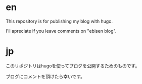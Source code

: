 # en
This repository is for publishing my blog with hugo.

I'll apreciate if you leave comments on "ebisen blog".

# jp
このリポジトリはhugoを使ってブログを公開するためのものです。

ブログにコメントを頂けたら幸いです。

